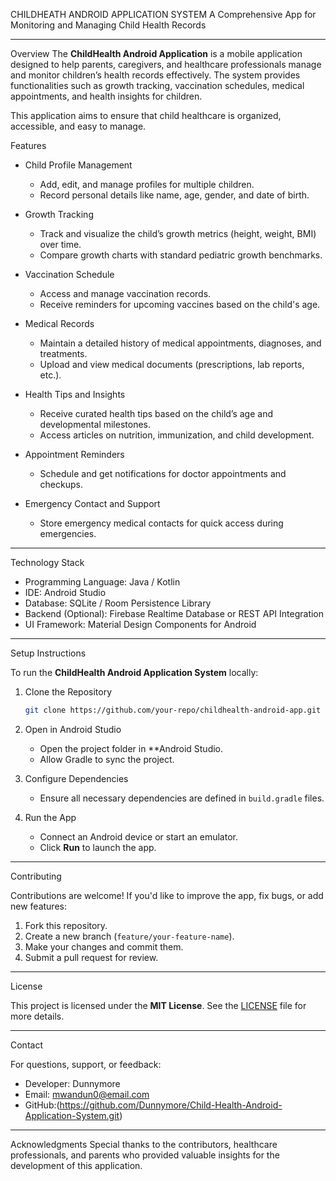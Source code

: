 CHILDHEATH ANDROID APPLICATION SYSTEM 
A Comprehensive App for Monitoring and Managing Child Health Records 

---

Overview
The **ChildHealth Android Application** is a mobile application designed to help parents, caregivers, and healthcare professionals manage and monitor children’s health records effectively. The system provides functionalities such as growth tracking, vaccination schedules, medical appointments, and health insights for children.  

This application aims to ensure that child healthcare is organized, accessible, and easy to manage.  

Features  

- Child Profile Management
   - Add, edit, and manage profiles for multiple children.  
   - Record personal details like name, age, gender, and date of birth.  

- Growth Tracking
   - Track and visualize the child’s growth metrics (height, weight, BMI) over time.  
   - Compare growth charts with standard pediatric growth benchmarks.  

- Vaccination Schedule
   - Access and manage vaccination records.  
   - Receive reminders for upcoming vaccines based on the child's age.  

- Medical Records
   - Maintain a detailed history of medical appointments, diagnoses, and treatments.  
   - Upload and view medical documents (prescriptions, lab reports, etc.).  

- Health Tips and Insights
   - Receive curated health tips based on the child’s age and developmental milestones.  
   - Access articles on nutrition, immunization, and child development.  

- Appointment Reminders 
   - Schedule and get notifications for doctor appointments and checkups.  

- Emergency Contact and Support  
   - Store emergency medical contacts for quick access during emergencies.  

---

Technology Stack  

- Programming Language: Java / Kotlin  
- IDE: Android Studio  
- Database: SQLite / Room Persistence Library  
- Backend (Optional): Firebase Realtime Database or REST API Integration  
- UI Framework: Material Design Components for Android  

---

Setup Instructions

To run the **ChildHealth Android Application System** locally:  

1. Clone the Repository
   ```bash  
   git clone https://github.com/your-repo/childhealth-android-app.git  
   ```  

2. Open in Android Studio 
   - Open the project folder in **Android Studio.  
   - Allow Gradle to sync the project.  

3. Configure Dependencies  
   - Ensure all necessary dependencies are defined in `build.gradle` files.  

4. Run the App 
   - Connect an Android device or start an emulator.  
   - Click **Run** to launch the app.  

---

Contributing  

Contributions are welcome! If you'd like to improve the app, fix bugs, or add new features:  
1. Fork this repository.  
2. Create a new branch (`feature/your-feature-name`).  
3. Make your changes and commit them.  
4. Submit a pull request for review.  

---

License

This project is licensed under the **MIT License**. See the [LICENSE](LICENSE) file for more details.  

---

Contact

For questions, support, or feedback:  
- Developer: Dunnymore  
- Email: mwandun0@email.com  
- GitHub:(https://github.com/Dunnymore/Child-Health-Android-Application-System.git)  

---

Acknowledgments 
Special thanks to the contributors, healthcare professionals, and parents who provided valuable insights for the development of this application.  
